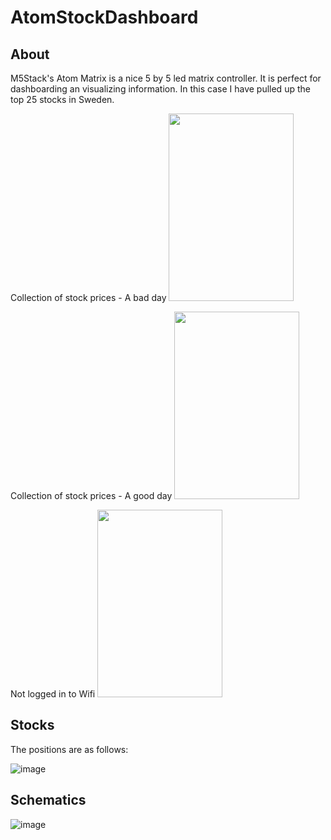 # AtomStockDashboard

## About
M5Stack's Atom Matrix is a nice 5 by 5 led matrix controller. It is perfect for dashboarding an visualizing information. In this case I have pulled up the top 25 stocks in Sweden.

Collection of stock prices - A bad day
<img src="https://user-images.githubusercontent.com/5114806/194228437-8d7fa954-03ef-4fd4-963f-599766dde5dc.jpg" width="200" height="300">

Collection of stock prices - A good day
<img src="https://user-images.githubusercontent.com/5114806/194236825-8aff9cc0-a609-459b-8efc-cfcfac279901.jpg" width="200" height="300">

Not logged in to Wifi
<img src="https://user-images.githubusercontent.com/5114806/194228432-e3e60327-b2e1-4972-ab70-0a4ef6a703c0.jpg" width="200" height="300">

## Stocks
The positions are as follows:

![image](https://user-images.githubusercontent.com/5114806/194153193-eee3ce88-42e8-4a8a-abeb-2cb21c801b78.png)


## Schematics
![image](https://user-images.githubusercontent.com/5114806/194143387-7d175773-61b6-495e-a0a6-9ff9995f0224.png)
